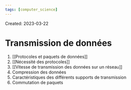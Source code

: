 ```yaml
---
tags: [computer_science] 
---
```

Created: 2023-03-22

# Transmission de données
1. [[Protocoles et paquets de données]]
2. [[Nécessité des protocoles]]
3. [[Vitesse de transmission des données sur un réseau]]
4. Compression des données
5. Caractéristiques des différents supports de transmission
6. Commutation de paquets